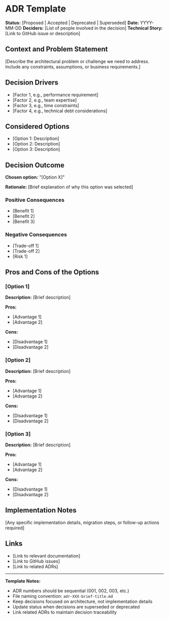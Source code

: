 # ADR Template

**Status:** [Proposed | Accepted | Deprecated | Superseded]
**Date:** YYYY-MM-DD
**Deciders:** [List of people involved in the decision]
**Technical Story:** [Link to GitHub issue or description]

## Context and Problem Statement

[Describe the architectural problem or challenge we need to address. Include any constraints, assumptions, or business requirements.]

## Decision Drivers

- [Factor 1, e.g., performance requirement]
- [Factor 2, e.g., team expertise]
- [Factor 3, e.g., time constraints]
- [Factor 4, e.g., technical debt considerations]

## Considered Options

- [Option 1: Description]
- [Option 2: Description]
- [Option 3: Description]

## Decision Outcome

**Chosen option:** "[Option X]"

**Rationale:** [Brief explanation of why this option was selected]

### Positive Consequences

- [Benefit 1]
- [Benefit 2]
- [Benefit 3]

### Negative Consequences

- [Trade-off 1]
- [Trade-off 2]
- [Risk 1]

## Pros and Cons of the Options

### [Option 1]

**Description:** [Brief description]

**Pros:**

- [Advantage 1]
- [Advantage 2]

**Cons:**

- [Disadvantage 1]
- [Disadvantage 2]

### [Option 2]

**Description:** [Brief description]

**Pros:**

- [Advantage 1]
- [Advantage 2]

**Cons:**

- [Disadvantage 1]
- [Disadvantage 2]

### [Option 3]

**Description:** [Brief description]

**Pros:**

- [Advantage 1]
- [Advantage 2]

**Cons:**

- [Disadvantage 1]
- [Disadvantage 2]

## Implementation Notes

[Any specific implementation details, migration steps, or follow-up actions required]

## Links

- [Link to relevant documentation]
- [Link to GitHub issues]
- [Link to related ADRs]

---

**Template Notes:**

- ADR numbers should be sequential (001, 002, 003, etc.)
- File naming convention: `adr-XXX-brief-title.md`
- Keep decisions focused on architecture, not implementation details
- Update status when decisions are superseded or deprecated
- Link related ADRs to maintain decision traceability
